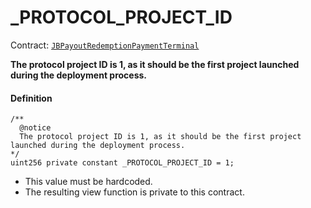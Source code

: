 # _PROTOCOL_PROJECT_ID

Contract: [`JBPayoutRedemptionPaymentTerminal`](/protocol/api/contracts/or-abstract/jbpayoutredemptionpaymentterminal/README.md)​‌

**The protocol project ID is 1, as it should be the first project launched during the deployment process.** 

#### Definition

```
/**
  @notice
  The protocol project ID is 1, as it should be the first project launched during the deployment process.
*/
uint256 private constant _PROTOCOL_PROJECT_ID = 1;
```

* This value must be hardcoded.
* The resulting view function is private to this contract.
